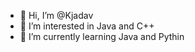 - 👋 Hi, I’m @Kjadav
- 👀 I’m interested in Java and C++
- 🌱 I’m currently learning Java and Pythin

<!---
Kjadav/Kjadav is a ✨ special ✨ repository because its `README.md` (this file) appears on your GitHub profile.
You can click the Preview link to take a look at your changes.
--->
